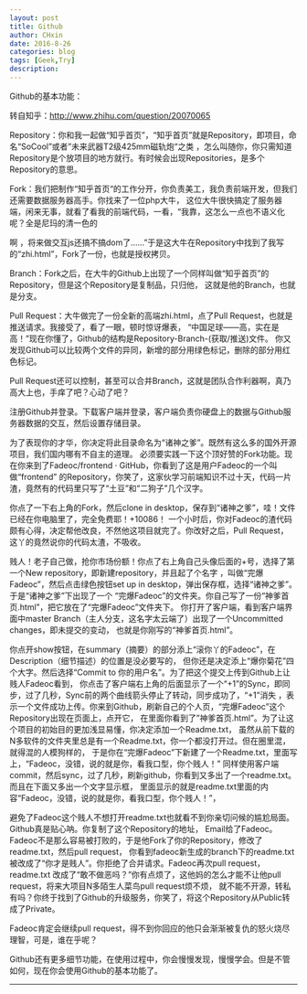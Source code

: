 ```yaml
---
layout: post
title: Github
author: CHxin
date: 2016-8-26
categories: blog
tags: [Geek,Try]
description: 
---
```

Github的基本功能：



转自知乎：http://www.zhihu.com/question/20070065


Repository：你和我一起做“知乎首页”，“知乎首页”就是Repository，即项目，命名“SoCool”或者”未来武器T2级425mm磁轨炮“之类
，怎么叫随你，你只需知道Repository是个放项目的地方就行。有时候会出现Repositories，是多个Repository的意思。

Fork：我们把制作“知乎首页“的工作分开，你负责美工，我负责前端开发，但我们还需要数据服务器高手。你找来了一位php大牛，
这位大牛很快搞定了服务器端，闲来无事，就看了看我的前端代码，一看，“我靠，这怎么一点也不语义化呢？全是尼玛的清一色的<div>啊
，将来做交互js还搞不搞dom了……”于是这大牛在Repository中找到了我写的“zhi.html”，Fork了一份，也就是授权拷贝。



Branch：Fork之后，在大牛的Github上出现了一个同样叫做“知乎首页”的Repository，但是这个Repository是复制品，只归他，
这就是他的Branch，也就是分支。

Pull Request：大牛做完了一份全新的高端zhi.html，点了Pull Request，也就是推送请求。我接受了，看了一眼，顿时惊讶爆表，
“中国足球——高，实在是高！”现在你懂了，Github的结构是Repository-Branch-(获取/推送)文件。
你又发现Github可以比较两个文件的异同，新增的部分用绿色标记，删除的部分用红色标记。

Pull Request还可以控制，甚至可以合并Branch，这就是团队合作利器啊，真乃高大上也，手痒了吧？心动了吧？


注册Github并登录。下载客户端并登录，客户端负责你硬盘上的数据与Github服务器数据的交互，然后设置存储目录。


为了表现你的才华，你决定将此目录命名为“诸神之爹”。既然有这么多的国外开源项目，我们国内哪有不自主的道理。
必须要实践一下这个顶好赞的Fork功能。现在你来到了Fadeoc/frontend · GitHub，你看到了这是用户Fadeoc的一个叫做“frontend”
的Repository，你笑了，这家伙学习前端知识不过十天，代码一片渣，竟然有的代码里只写了“土豆”和“二狗子”几个汉字。


你点了一下右上角的Fork，然后clone in desktop，保存到“诸神之爹”，哇！文件已经在你电脑里了，完全免费耶！+10086！
一个小时后，你对Fadeoc的渣代码颇有心得，决定帮他改良，不然他这项目就完了。你改好之后，Pull Request，
这丫的竟然说你的代码太渣，不吸收。

贱人！老子自己做，抢你市场份额！你点了右上角自己头像后面的+号，选择了第一个New repository，即新建repository，并且起了个名字
，叫做“完爆Fadeoc”，然后点击绿色按钮set up in desktop，弹出保存框，选择“诸神之爹”。于是“诸神之爹”下出现了一个
“完爆Fadeoc”的文件夹。你自己写了一份“神爹首页.html”，把它放在了“完爆Fadeoc”文件夹下。
你打开了客户端，看到客户端界面中master Branch（主人分支，这名字太云端了）出现了一个Uncommitted changes，即未提交的变动，
也就是你刚写的“神爹首页.html”。

你点开show按钮，在summary（摘要）的部分添上“滚你丫的Fadeoc”，在Description（细节描述）的位置是没必要写的，
但你还是决定添上“爆你菊花”四个大字。然后选择“Commit to 你的用户名”。为了把这个提交上传到Github上让贱人Fadeoc看到，
你点击了客户端右上角的后面显示了一个“+1”的Sync，即同步，过了几秒，Sync前的两个曲线箭头停止了转动，同步成功了，“+1”消失
，表示一个文件成功上传。你来到Github，刷新自己的个人页，“完爆Fadeoc”这个Repository出现在页面上，点开它，
在里面你看到了”神爹首页.html”。为了让这个项目的初始目的更加浅显易懂，你决定添加一个Readme.txt，
虽然从前下载的N多软件的文件夹里总是有一个Readme.txt，你一个都没打开过。但在圈里混，就得混的人模狗样的，
于是你在“完爆Fadeoc”下新建了一个Readme.txt，里面写上，“Fadeoc，没错，说的就是你，看我口型，你个贱人！”
同样使用客户端commit，然后sync，过了几秒，刷新github，你看到又多出了一个readme.txt。而且在下面又多出一个文字显示框，
里面显示的就是readme.txt里面的内容“Fadeoc，没错，说的就是你，看我口型，你个贱人！”，

避免了Fadeoc这个贱人不想打开readme.txt也就看不到你亲切问候的尴尬局面。Github真是贴心呐。你复制了这个Repository的地址，
Email给了Fadeoc。Fadeoc不是那么容易被打败的，于是他Fork了你的Repository，修改了readme.txt，然后pull request，
你看到fadeoc新生成的branch下的readme.txt被改成了“你才是贱人”。你拒绝了合并请求。Fadeoc再次pull request，readme.txt
改成了“敢不做恶吗？”你有点烦了，这他妈的怎么才能不让他pull request，将来大项目N多陌生人菜鸟pull request烦不烦，
就不能不开源，转私有吗？你终于找到了Github的升级服务，你笑了，将这个Repository从Public转成了Private。

Fadeoc肯定会继续pull request，得不到你回应的他只会渐渐被复仇的怒火烧尽理智，可是，谁在乎呢？

Github还有更多细节功能，在使用过程中，你会慢慢发现，慢慢学会。但是不管如何，现在你会使用Github的基本功能了。


---





